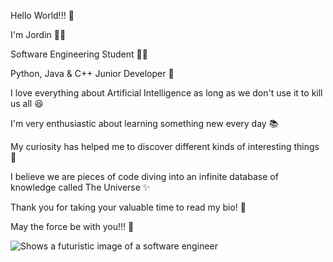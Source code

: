 Hello World!!! 👋

I'm Jordin 🙋‍♂️

Software Engineering Student 👨‍💻

Python, Java & C++ Junior Developer 👾

I love everything about Artificial Intelligence as long as we don't use it to kill us all 😆

I'm very enthusiastic about learning something new every day 📚

My curiosity has helped me to discover different kinds of interesting things 🔎

I believe we are pieces of code diving into an infinite database of knowledge called The Universe ✨

Thank you for taking your valuable time to read my bio! 🧡

May the force be with you!!! 💪

<picture>
  <source media="(prefers-color-scheme: dark)" srcset="https://th.bing.com/th/id/OIG1.e2x7YtpXys68BNIUt1Vu?pid=ImgGn">
  <source media="(prefers-color-scheme: light)" srcset="https://th.bing.com/th/id/OIG1.e2x7YtpXys68BNIUt1Vu?pid=ImgGn">
  <img alt="Shows a futuristic image of a software engineer" src="https://th.bing.com/th/id/OIG1.e2x7YtpXys68BNIUt1Vu?pid=ImgGn">
</picture>
